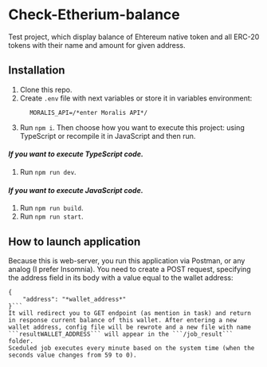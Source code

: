 # Check-Etherium-balance
Test project, which display balance of Ehtereum native token and all ERC-20 tokens with their name and amount for given address.
## Installation
1. Clone this repo.
2. Create ```.env``` file with next variables or store it in variables environment:
  ```   ETHEREUM_NODE=/*enter address of your node (I use Infura, so if you wish, you can create a free account and use Infura API to connect)*/
        MORALIS_API=/*enter Moralis API*/
 ```
3. Run ```npm i```. Then choose how you want to execute this project: using TypeScript or recompile it in JavaScript and then run.
####                _If you want to execute TypeScript code._
1. Run ```npm run dev```. 
####                _If you want to execute JavaScript code._
1. Run ```npm run build```.
2. Run ```npm run start```.
## How to launch application
Because this is web-server, you run this application via Postman, or any analog (I prefer Insomnia). You need to create a POST request, specifying the address field in its body with a value equal to the wallet address:
```
{
	"address": "*wallet_address*"
}```
It will redirect you to GET endpoint (as mention in task) and return in response current balance of this wallet. After entering a new wallet address, config file will be rewrote and a new file with name ```resultWALLET_ADDRESS``` will appear in the ```/job_result``` folder.
Sceduled job executes every minute based on the system time (when the seconds value changes from 59 to 0).
